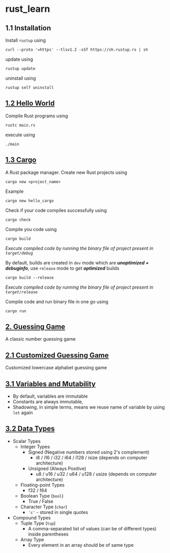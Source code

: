# rust_learn

## 1.1 Installation

Install `rustup` using

```shell
curl --proto '=https' --tlsv1.2 -sSf https://sh.rustup.rs | sh
```

update using

```shell
rustup update
```

uninstall using

```shell
rustup self uninstall
```

## [1.2 Hello World](./1.2%20hello_world/)

Compile Rust programs using

```shell
rustc main.rs
```

execute using

```shell
./main
```

## [1.3 Cargo](./1.3%20hello_cargo/)

A Rust package manager. Create new Rust projects using

```shell
cargo new <project_name>
```

Example

```shell
cargo new hello_cargo
```

Check if your code compiles successfully using

```shell
cargo check
```

Compile you code using

```shell
cargo build
```

_Execute compiled code by running the binary file of project present in `target/debug`_

By default, builds are created in `dev` mode which are **_unoptimized + debuginfo_**, use `release` mode to get **_optimized_** builds

```shell
cargo build --release
```

_Execute compiled code by running the binary file of project present in `target/release`_

Compile code and run binary file in one go using

```shell
cargo run
```

## [2. Guessing Game](./2.0%20guessing_game/)

A classic number guessing game

## [2.1 Customized Guessing Game](./2.1%20customized_guessing_game/)

Customized lowercase alphabet guessing game

## [3.1 Variables and Mutability](./3.1%20variables/)

- By default, variables are immutable
- Constants are always immutable,
- Shadowing, in simple terms, means we reuse name of variable by using `let` again

## [3.2 Data Types](./3.2%20data_types/)

- Scalar Types
  - Integer Types
    - Signed (Negative numbers stored using 2's complement)
      - i8 / i16 / i32 / i64 / i128 / isize (depends on computer architecture)
    - Unsigned (Always Positive)
      - u8 / u16 / u32 / u64 / u128 / usize (depends on computer architecture)
  - Floating-point Types
    - f32 / f64
  - Boolean Type (`bool`)
    - True / False
  - Character Type (`char`)
    - `'c'` - stored in single quotes
- Compound Types
  - Tuple Type (`tup`)
    - A comma-separated list of values (can be of different types) inside parentheses
  - Array Type
    - Every element in an array should be of same type
